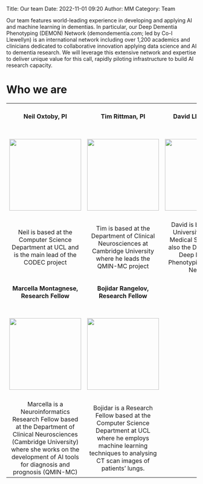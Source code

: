 Title: Our team
Date: 2022-11-01 09:20
Author: MM
Category: Team


Our team features world-leading experience in developing and applying AI and machine 
learning in dementias. In particular, our Deep Dementia Phenotyping (DEMON) Network 
(demondementia.com; led by Co-I Llewellyn) is an international network including over 1,200 
academics and clinicians dedicated to collaborative innovation applying data science and AI 
to dementia research. We will leverage this extensive network and expertise to deliver 
unique value for this call, rapidly piloting infrastructure to build AI research capacity. 


# Who we are


<table border="0">
 <tr>
    <td align="center"><h4>Neil Oxtoby, PI</h4></td>
    <td align="center"><h4>Tim Rittman, PI</h4></td>
    <td align="center"><h4>David Llewellyn, PI</h4></td>
    <td align="center"><h4>Zuzana Walker, PI</h4></td>
 </tr>
  <tr>
    <td align="center"><h4><img src='/images/neil.png' height="190"/> </h4></td>
    <td align="center"><h4><img src='/images/tim.jpg' height="190"/></h4></td>
    <td align="center"><h4><img src='/images/david.jpg' height="190"/></h4></td>
    <td align="center"><h4><img src='/images/Zuzana.png' height="190"/></h4></td>
 </tr>
 <tr>
    <td align="center">Neil is based at the Computer Science Department at UCL and is the main lead of the CODEC project</td>
    <td align="center">Tim is based at the Department of Clinical Neurosciences at Cambridge University where he leads the QMIN-MC project</td>
    <td align="center">David is based at the University of Exeter Medical School and is also the Director of the Deep Dementia Phenotyping (DEMON) Network</td>
    <td align="center">Zuzana is based in the Psychiatry Department at UCL and is the lead consultant in the Essex Neurocognitive Clinic (CODEC Project) </td>
      <tr>
 <tr>
    <td align="center"><h4>Marcella Montagnese, Research Fellow</h4></td>
    <td align="center"><h4>Bojidar Rangelov, Research Fellow</h4></td>
 </tr>
    <td align="center"><h4><img src='/images/Marcella.jpg' height="190"/> </h4></td>
    <td align="center"><h4><img src='/images/bojidar.jpg' height="190"/></h4></td>
 </tr>
 <tr>
    <td align="center">Marcella is a Neuroinformatics Research Fellow based at the Department of Clinical Neurosciences (Cambridge University) where she works on the development of AI tools for diagnosis and prognosis (QMIN-MC) </td>
    <td align="center">Bojidar is a Research Fellow based at the Computer Science Department at UCL where he employs machine learning techniques to analysing CT scan images of patients’ lungs. </td>
</table>

